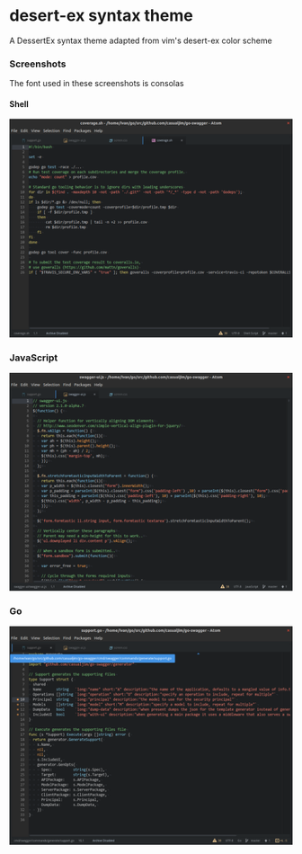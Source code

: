 # desert-ex syntax theme

A DessertEx syntax theme adapted from vim's desert-ex color scheme

### Screenshots

The font used in these screenshots is consolas

#### Shell

![Shell script syntax](https://raw.githubusercontent.com/casualjim/desert-ex-syntax/master/screenshots/shell.png)

### JavaScript

![JavaScript syntax](https://raw.githubusercontent.com/casualjim/desert-ex-syntax/master/screenshots/javascript.png)

### Go

![Golang syntax](https://raw.githubusercontent.com/casualjim/desert-ex-syntax/master/screenshots/golang.png)
